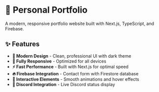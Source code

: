 # 🚀 Personal Portfolio

A modern, responsive portfolio website built with Next.js, TypeScript, and Firebase.

## ✨ Features

- **🎨 Modern Design** - Clean, professional UI with dark theme
- **📱 Fully Responsive** - Optimized for all devices
- **⚡ Fast Performance** - Built with Next.js for optimal speed
- **🔥 Firebase Integration** - Contact form with Firestore database
- **🎯 Interactive Elements** - Smooth animations and hover effects
- **💬 Discord Integration** - Live Discord status display

